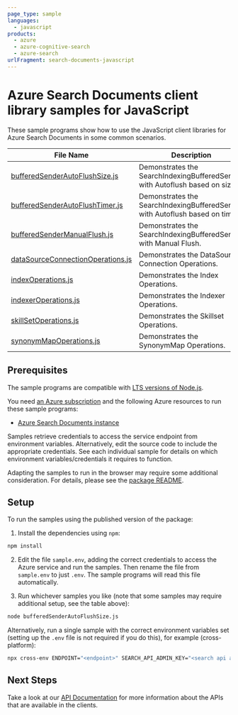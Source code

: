 ```yaml
---
page_type: sample
languages:
  - javascript
products:
  - azure
  - azure-cognitive-search
  - azure-search
urlFragment: search-documents-javascript
---
```


# Azure Search Documents client library samples for JavaScript

These sample programs show how to use the JavaScript client libraries for Azure Search Documents in some common scenarios.

| **File Name**                                                       | **Description**                                                              |
| ------------------------------------------------------------------- | ---------------------------------------------------------------------------- |
| [bufferedSenderAutoFlushSize.js][bufferedsenderautoflushsize]       | Demonstrates the SearchIndexingBufferedSender with Autoflush based on size.  |
| [bufferedSenderAutoFlushTimer.js][bufferedsenderautoflushtimer]     | Demonstrates the SearchIndexingBufferedSender with Autoflush based on timer. |
| [bufferedSenderManualFlush.js][bufferedsendermanualflush]           | Demonstrates the SearchIndexingBufferedSender with Manual Flush.             |
| [dataSourceConnectionOperations.js][datasourceconnectionoperations] | Demonstrates the DataSource Connection Operations.                           |
| [indexOperations.js][indexoperations]                               | Demonstrates the Index Operations.                                           |
| [indexerOperations.js][indexeroperations]                           | Demonstrates the Indexer Operations.                                         |
| [skillSetOperations.js][skillsetoperations]                         | Demonstrates the Skillset Operations.                                        |
| [synonymMapOperations.js][synonymmapoperations]                     | Demonstrates the SynonymMap Operations.                                      |

## Prerequisites

The sample programs are compatible with [LTS versions of Node.js](https://github.com/nodejs/release#release-schedule).

You need [an Azure subscription][freesub] and the following Azure resources to run these sample programs:

- [Azure Search Documents instance][createinstance_azuresearchdocumentsinstance]

Samples retrieve credentials to access the service endpoint from environment variables. Alternatively, edit the source code to include the appropriate credentials. See each individual sample for details on which environment variables/credentials it requires to function.

Adapting the samples to run in the browser may require some additional consideration. For details, please see the [package README][package].

## Setup

To run the samples using the published version of the package:

1. Install the dependencies using `npm`:

```bash
npm install
```

2. Edit the file `sample.env`, adding the correct credentials to access the Azure service and run the samples. Then rename the file from `sample.env` to just `.env`. The sample programs will read this file automatically.

3. Run whichever samples you like (note that some samples may require additional setup, see the table above):

```bash
node bufferedSenderAutoFlushSize.js
```

Alternatively, run a single sample with the correct environment variables set (setting up the `.env` file is not required if you do this), for example (cross-platform):

```bash
npx cross-env ENDPOINT="<endpoint>" SEARCH_API_ADMIN_KEY="<search api admin key>" node bufferedSenderAutoFlushSize.js
```

## Next Steps

Take a look at our [API Documentation][apiref] for more information about the APIs that are available in the clients.

[bufferedsenderautoflushsize]: https://github.com/Azure/azure-sdk-for-js/blob/main/sdk/search/search-documents/samples/v11/javascript/bufferedSenderAutoFlushSize.js
[bufferedsenderautoflushtimer]: https://github.com/Azure/azure-sdk-for-js/blob/main/sdk/search/search-documents/samples/v11/javascript/bufferedSenderAutoFlushTimer.js
[bufferedsendermanualflush]: https://github.com/Azure/azure-sdk-for-js/blob/main/sdk/search/search-documents/samples/v11/javascript/bufferedSenderManualFlush.js
[datasourceconnectionoperations]: https://github.com/Azure/azure-sdk-for-js/blob/main/sdk/search/search-documents/samples/v11/javascript/dataSourceConnectionOperations.js
[indexoperations]: https://github.com/Azure/azure-sdk-for-js/blob/main/sdk/search/search-documents/samples/v11/javascript/indexOperations.js
[indexeroperations]: https://github.com/Azure/azure-sdk-for-js/blob/main/sdk/search/search-documents/samples/v11/javascript/indexerOperations.js
[skillsetoperations]: https://github.com/Azure/azure-sdk-for-js/blob/main/sdk/search/search-documents/samples/v11/javascript/skillSetOperations.js
[synonymmapoperations]: https://github.com/Azure/azure-sdk-for-js/blob/main/sdk/search/search-documents/samples/v11/javascript/synonymMapOperations.js
[apiref]: https://docs.microsoft.com/javascript/api/@azure/search-documents
[freesub]: https://azure.microsoft.com/free/
[createinstance_azuresearchdocumentsinstance]: https://docs.microsoft.com/azure/search/search-create-service-portal
[package]: https://github.com/Azure/azure-sdk-for-js/tree/main/sdk/search/search-documents/README.md